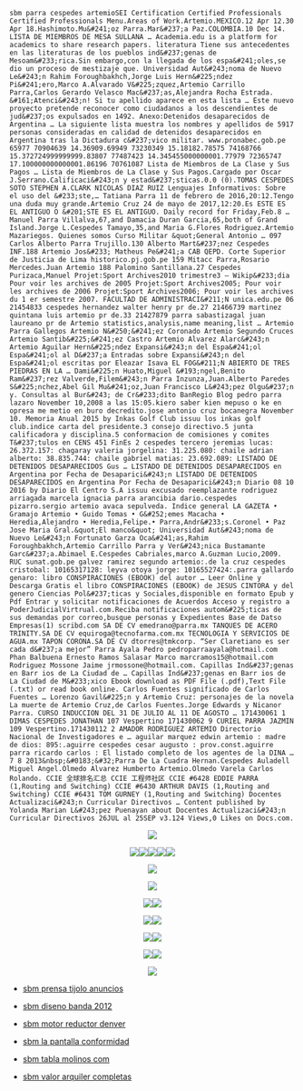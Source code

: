 
```
sbm parra cespedes artemioSEI Certification Certified Professionals Certified Professionals Menu.Areas of Work.Artemio.MEXICO.12 Apr 12.30 Apr 18.Hashimoto.Mu&#241;oz Parra.Mar&#237;a Paz.COLOMBIA.10 Dec 14. LISTA DE MIEMBROS DE MESA SULLANA … Academia.edu is a platform for academics to share research papers. literatura Tiene sus antecedentes en las literaturas de los pueblos ind&#237;genas de Mesoam&#233;rica.Sin embargo,con la llegada de los espa&#241;oles,se dio un proceso de mestizaje que. Universidad Aut&#243;noma de Nuevo Le&#243;n Rahim Foroughbakhch,Jorge Luis Hern&#225;ndez Pi&#241;ero,Marco A.Alvarado V&#225;zquez,Artemio Carrillo Parra,Carlos Gerardo Velasco Mac&#237;as,Alejandra Rocha Estrada. &#161;Atenci&#243;n! Si tu apellido aparece en esta lista … Este nuevo proyecto pretende reconocer como ciudadanos a los descendientes de jud&#237;os expulsados en 1492. Anexo:Detenidos desaparecidos de Argentina … La siguiente lista muestra los nombres y apellidos de 5917 personas consideradas en calidad de detenidos desaparecidos en Argentina tras la Dictadura c&#237;vico militar. www.pronabec.gob.pe 65977 70904639 14.36909.69949 73230349 15.18182.78575 74168766 15.372724999999999.83807 77487423 14.345455000000001.77979 72365747 17.100000000000001.86196 70761087 Lista de Miembros de La Clase y Sus Pagos … Lista de Miembros de La Clase y Sus Pagos.Cargado por Oscar J.Serrano.Calificaci&#243;n y estad&#237;sticas.0.0 (0).TOMAS CESPEDES SOTO STEPHEN A.CLARK NICOLAS DIAZ RUIZ Lenguajes Informativos: Sobre el uso del &#233;ste,… Tatiana Parra 11 de febrero de 2016,20:12.Tengo una duda muy grande.Artemio Cruz 24 de mayo de 2017,12:20.Es ESTE ES EL ANTIGUO O &#201;STE ES EL ANTIGUO. Daily record for Friday,Feb.8 … Manuel Parra Villalva,67,and Damacia Duran Garcia,65,both of Grand Island.Jorge L.Cespedes Tamayo,35,and Maria G.Flores Rodriguez.Artemio Mazariegos. Quienes somos Curso Militar &quot;General Antonio … 097 Carlos Alberto Parra Trujillo.130 Alberto Mart&#237;nez Cespedes INF.188 Artemio Jos&#233; Matheus Pe&#241;a CAB QEPD. Corte Superior de Justicia de Lima historico.pj.gob.pe 159 Mitacc Parra,Rosario Mercedes.Juan Artemio 188 Palomino Santillana.27 Cespedes Purizaca,Manuel Projet:Sport Archives2010 trimestre3 — Wikip&#233;dia Pour voir les archives de 2005 Projet:Sport Archives2005; Pour voir les archives de 2006 Projet:Sport Archives2006; Pour voir les archives du 1 er semestre 2007. FACULTAD DE ADMINISTRACI&#211;N unica.edu.pe 06 21454833 cespedes hernandez walter henry pr de.27 21466739 martinez quintana luis artemio pr de.33 21427879 parra sabastizagal juan laureano pr de Artemio statistics,analysis,name meaning,list … Artemio Parra Gallegos Artemio N&#250;&#241;ez Coronado Artemio Segundo Cruces Artemio Santib&#225;&#241;ez Castro Artemio Alvarez Alarc&#243;n Artemio Aguilar Hern&#225;ndez Expansi&#243;n del Espa&#241;ol Espa&#241;ol al D&#237;a Entradas sobre Expansi&#243;n del Espa&#241;ol escritas por Eleazar Isava EL FOG&#211;N ABIERTO DE TRES PIEDRAS EN LA … Dami&#225;n Huato,Miguel &#193;ngel,Benito Ram&#237;rez Valverde,Filem&#243;n Parra Inzunza,Juan.Alberto Paredes S&#225;nchez,Abel Gil Mu&#241;oz,Juan Francisco L&#243;pez Olgu&#237;n y. Consultas al Bur&#243; de Cr&#233;dito BanRegio Blog pedro parra lazaro November 10,2008 a las 15:05.kiero saber kien mepuso o ke en opresa me metio en buro decredito.jose antonio cruz bocanegra November 10. Memoria Anual 2015 by Inkas Golf Club issuu los inkas golf club.indice carta del presidente.3 consejo directivo.5 junta calificadora y disciplina.5 conformacion de comisiones y comites T&#237;tulos en CENS 451 FinEs 2 cespedes tercero jeremias lucas: 26.372.157: chagaray valeria jorgelina: 31.225.080: chaile adrian alberto: 38.835.744: chaile gabriel matias: 23.692.089: LISTADO DE DETENIDOS DESAPARECIDOS Gus … LISTADO DE DETENIDOS DESAPARECIDOS en Argentina por Fecha de Desaparici&#243;n LISTADO DE DETENIDOS DESAPARECIDOS en Argentina Por Fecha de Desaparici&#243;n Diario 08 10 2016 by Diario El Centro S.A issuu excusado reemplazante rodriguez arriagada marcela ignacia parra arancibia dario.cespedes pizarro.sergio artemio avaca sepulveda. Indice general LA GAZETA • Gramajo Artemio • Guido Tomas • G&#252;emes Macacha • Heredia,Alejandro • Heredia,Felipe.• Parra,Andr&#233;s.Coronel • Paz Jose Maria Gral.&quot;El manco&quot; Universidad Aut&#243;noma de Nuevo Le&#243;n Fortunato Garza Oca&#241;as,Rahim Foroughbakhch,Artemio Carrillo Parra y Ver&#243;nica Bustamante Garc&#237;a.Abimael E.Cespedes Cabriales,marco A.Guzman Lucio,2009. RUC sunat.gob.pe galvez ramirez segundo artemio:.de la cruz cespedes cristobal: 10165317128: leyva otoya jorge: 10165527424:.parra gallardo genaro: libro CONSPIRACIONES (EBOOK) del autor … Leer Online y Descarga Gratis el libro CONSPIRACIONES (EBOOK) de JESUS CINTORA y del genero Ciencias Pol&#237;ticas y Sociales,disponible en formato Epub y Pdf Entrar y solicitar notificaciones de Acuerdos Acceso y registro a PoderJudicialVirtrual.com.Reciba notificaciones autom&#225;ticas de sus demandas por correo,busque personas y Expedientes Base de Datso Empresas(1) scribd.com SA DE CV emedrano@parra.mx TANQUES DE ACERO TRINITY.SA DE CV equiroga@tecnofarma.com.mx TECNOLOGIA Y SERVICIOS DE AGUA.mx TAPON CORONA.SA DE CV dtorres@tmkcorp. “Ser Claretiano es ser cada d&#237;a mejor” Parra Ayala Pedro pedroparraayala@hotmail.com Phan Balbuena Ernesto Ramos Salasar Marco marcramos15@hotmail.com Rodriguez Mossone Jaime jrmossone@hotmail.com. Capillas Ind&#237;genas en Barr ios de La Ciudad de … Capillas Ind&#237;genas en Barr ios de La Ciudad de M&#233;xico Ebook download as PDF File (.pdf),Text File (.txt) or read book online. Carlos Fuentes significado de Carlos Fuentes … Lorenzo Gavil&#225;n y Artemio Cruz: personajes de la novela La muerte de Artemio Cruz,de Carlos Fuentes.Jorge Edwards y Nicanor Parra. CURSO INDUCCION DEL 31 DE JULIO AL 11 DE AGOSTO … 171430061 1 DIMAS CESPEDES JONATHAN 107 Vespertino 171430062 9 CURIEL PARRA JAZMIN 109 Vespertino.171430112 2 AMADOR RODRIGUEZ ARTEMIO Directorio Nacional de Investigadores e … aguilar marquez edwin artemio : madre de dios: 895:.aguirre cespedes cesar augusto : prov.const.aguirre parra ricardo carlos : El listado completo de los agentes de la DINA … 7 8 2013&nbsp;&#0183;&#32;Parra De La Cuadra Hernan.Cespedes Auladell Miguel Angel.Olmedo Alvarez Humberto Artemio.Olmedo Varela Carlos Rolando. CCIE 全球排名汇总 CCIE 工程师社区 CCIE #6428 EDDIE PARRA (1,Routing and Switching) CCIE #6430 ARTHUR DAVIS (1,Routing and Switching) CCIE #6431 TOM GURNEY (1,Routing and Switching) Docentes Actualizaci&#243;n Curricular Directivos … Content published by Yolanda Marian L&#243;pez Puenayan about Docentes Actualizaci&#243;n Curricular Directivos 26JUL al 25SEP v3.124 Views,0 Likes on Docs.com. 
```

<div align="center">

<a href="https://es-crusher.shibang-china.com/github&k=sbm+parra+cespedes+artemio"><img src="https://static.shibang-china.com/es/crusher/logo.jpg"></a>

<a href="https://es-crusher.shibang-china.com/github&k=sbm+parra+cespedes+artemio"><img src="https://static.shibang-china.com/es/crusher/index.jpg"></a><a href="https://es-crusher.shibang-china.com/material.htmlgithub&k=sbm+parra+cespedes+artemio"><img src="https://static.shibang-china.com/es/crusher/material.jpg"></a><a href="https://es-crusher.shibang-china.com/application.htmlgithub&k=sbm+parra+cespedes+artemio"><img src="https://static.shibang-china.com/es/crusher/application.jpg"></a><a href="https://es-crusher.shibang-china.com/aboutus.htmlgithub&k=sbm+parra+cespedes+artemio"><img src="https://static.shibang-china.com/es/crusher/aboutus.jpg"></a><a href="https://es-crusher.shibang-china.com/contact.htmlgithub&k=sbm+parra+cespedes+artemio"><img src="https://static.shibang-china.com/es/crusher/contact.jpg"></a>

<a href="https://es-crusher.shibang-china.com/github&k=sbm+parra+cespedes+artemio"><img src="https://static.shibang-china.com/es/crusher/banner.jpg"></a>

<a href="https://swt.shibang-china.com/github&k=sbm+parra+cespedes+artemio"><img src="https://static.shibang-china.com/es/crusher/text.jpg"></a>

<a href="https://swt.shibang-china.com/github&k=sbm+parra+cespedes+artemio"><img src="https://static.shibang-china.com/es/crusher/chat.jpg"></a><a href="https://es-crusher.shibang-china.com/contact.htmlgithub&k=sbm+parra+cespedes+artemio"><img src="https://static.shibang-china.com/es/crusher/message.jpg"></a>

<a href="https://es-crusher.shibang-china.com/products/pe.htmlgithub&k=sbm+parra+cespedes+artemio"><img src="https://static.shibang-china.com/es/crusher/pe.jpg"></a><a href="https://es-crusher.shibang-china.com/products/pf.htmlgithub&k=sbm+parra+cespedes+artemio"><img src="https://static.shibang-china.com/es/crusher/pf.jpg"></a>

<a href="https://es-crusher.shibang-china.com/products/hpt.htmlgithub&k=sbm+parra+cespedes+artemio"><img src="https://static.shibang-china.com/es/crusher/hpt.jpg"></a><a href="https://es-crusher.shibang-china.com/products/vsi.htmlgithub&k=sbm+parra+cespedes+artemio"><img src="https://static.shibang-china.com/es/crusher/vsi.jpg"></a>

<a href="https://es-crusher.shibang-china.com/products/klv.htmlgithub&k=sbm+parra+cespedes+artemio"><img src="https://static.shibang-china.com/es/crusher/klv.jpg"></a><a href="https://es-crusher.shibang-china.com/products/portable.htmlgithub&k=sbm+parra+cespedes+artemio"><img src="https://static.shibang-china.com/es/crusher/portable.jpg"></a>

<a href="https://swt.shibang-china.com/github&k=sbm+parra+cespedes+artemio"><img src="https://static.shibang-china.com/es/crusher/case.jpg"></a>

</div>


* [sbm prensa tijolo anuncios](sbm%20prensa%20tijolo%20anuncios.md)

* [sbm diseno banda 2012](sbm%20diseno%20banda%202012.md)

* [sbm motor reductor denver](sbm%20motor%20reductor%20denver.md)

* [sbm la pantalla conformidad](sbm%20la%20pantalla%20conformidad.md)

* [sbm tabla molinos com](sbm%20tabla%20molinos%20com.md)

* [sbm valor arquiler completas](sbm%20valor%20arquiler%20completas.md)